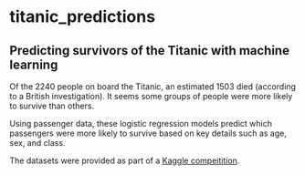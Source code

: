 # titanic_predictions

## Predicting survivors of the Titanic with machine learning

Of the 2240 people on board the Titanic, an estimated 1503 died (according to a British investigation). It seems some groups of people were more likely to survive than others.

Using passenger data, these logistic regression models predict which passengers were more likely to survive based on key details such as age, sex, and class.

The datasets were provided as part of a [Kaggle compeitition](https://www.kaggle.com/competitions/titanic/overview).
